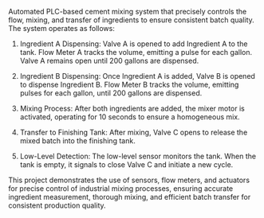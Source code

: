 Automated PLC-based cement mixing system that precisely controls the flow, mixing, and transfer of ingredients to ensure consistent batch quality. The system operates as follows:

1. Ingredient A Dispensing: Valve A is opened to add Ingredient A to the tank. Flow Meter A tracks the volume, emitting a pulse for each gallon. Valve A remains open until 200 gallons are dispensed.


2. Ingredient B Dispensing: Once Ingredient A is added, Valve B is opened to dispense Ingredient B. Flow Meter B tracks the volume, emitting pulses for each gallon, until 200 gallons are dispensed.


3. Mixing Process: After both ingredients are added, the mixer motor is activated, operating for 10 seconds to ensure a homogeneous mix.


4. Transfer to Finishing Tank: After mixing, Valve C opens to release the mixed batch into the finishing tank.


5. Low-Level Detection: The low-level sensor monitors the tank. When the tank is empty, it signals to close Valve C and initiate a new cycle.



This project demonstrates the use of sensors, flow meters, and actuators for precise control of industrial mixing processes, ensuring accurate ingredient measurement, thorough mixing, and efficient batch transfer for consistent production quality.
